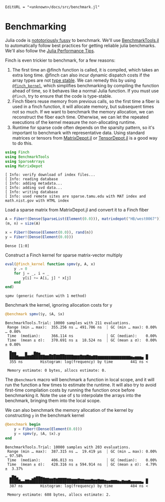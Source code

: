 ```@meta
EditURL = "<unknown>/docs/src/benchmark.jl"
```

# Benchmarking

Julia code is [nototoriously
fussy](https://github.com/JuliaCI/BenchmarkTools.jl#why-does-this-package-exist)
to benchmark.
We'll use [BenchmarkTools.jl](https://github.com/JuliaCI/BenchmarkTools.jl)
to automatically follow best practices for getting reliable julia benchmarks. We'll also
follow the [Julia Performance Tips](https://docs.julialang.org/en/v1/manual/performance-tips/).

Finch is even trickier to benchmark, for a few reasons:
1. The first time an @finch function is called, it is compiled, which takes an
   extra long time. @finch can also incur dynamic dispatch costs if the array
   types are not [type
   stable](https://docs.julialang.org/en/v1/manual/faq/#man-type-stability). We
   can remedy this by using [`@finch_kernel`](@ref), which simplifies
   benchmarking by compiling the function ahead of time, so it behaves like a
   normal Julia function. If you must use `@finch`, try to ensure that the code
   is type-stable.
2. Finch fibers reuse memory from previous calls, so the first time a fiber is
   used in a finch function, it will allocate memory, but subsequent times not so
   much. If we want to benchmark the memory allocation, we can reconstruct the
   fiber each time. Otherwise, we can let the repeated executions of the kernel
   measure the non-allocating runtime.
3. Runtime for sparse code often depends on the sparsity pattern, so it's
   important to benchmark with representative data. Using standard matrices or tensors from
   [MatrixDepot.jl](https://github.com/JuliaLinearAlgebra/MatrixDepot.jl) or
   [TensorDepot.jl](https://github.com/willow-ahrens/TensorDepot.jl) is a good
   way to do this.

````julia
using Finch
using BenchmarkTools
using SparseArrays
using MatrixDepot
````

````
[ Info: verify download of index files...
[ Info: reading database
[ Info: adding metadata...
[ Info: adding svd data...
[ Info: writing database
[ Info: used remote sites are sparse.tamu.edu with MAT index and math.nist.gov with HTML index

````

Load a sparse matrix from MatrixDepot.jl and convert it to a Finch fiber

````julia
A = Fiber!(Dense(SparseList(Element(0.0))), matrixdepot("HB/west0067"))
(m, n) = size(A)

x = Fiber!(Dense(Element(0.0)), rand(n))
y = Fiber!(Dense(Element(0.0)))
````

````
Dense [1:0]
````

Construct a Finch kernel for sparse matrix-vector multiply

````julia
eval(@finch_kernel function spmv(y, A, x)
    y .= 0
    for j = _, i = _
        y[i] += A[i, j] * x[j]
    end
end)
````

````
spmv (generic function with 1 method)
````

Benchmark the kernel, ignoring allocation costs for y

````julia
@benchmark spmv($y, $A, $x)
````

````
BenchmarkTools.Trial: 10000 samples with 211 evaluations.
 Range (min … max):  355.256 ns … 491.706 ns  ┊ GC (min … max): 0.00% … 0.00%
 Time  (median):     366.114 ns               ┊ GC (median):    0.00%
 Time  (mean ± σ):   370.691 ns ±  18.524 ns  ┊ GC (mean ± σ):  0.00% ± 0.00%

  █▆▆    ▆  ▁▇▆▅▁▁  ▂▁▂▁▁▂▂▁▁▁▁   ▁  ▁                          ▂
  ████▆▆▆██████████████████████████████▇██▇▇▇▇▇▇▇▇▇▇▇▇▇▇▇▆▅▆▆▆▅ █
  355 ns        Histogram: log(frequency) by time        441 ns <

 Memory estimate: 0 bytes, allocs estimate: 0.
````

The `@benchmark` macro will benchmark a function in local scope, and it will run
the function a few times to estimate the runtime. It will also try to avoid
first-time compilation costs by running the function once before benchmarking
it. Note the use of `$` to interpolate the arrays into the benchmark, bringing
them into the local scope.

We can also benchmark the memory allocation of the kernel by constructing `y` in the
benchmark kernel

````julia
@benchmark begin
    y = Fiber!(Dense(Element(0.0)))
    y = spmv(y, $A, $x).y
end
````

````
BenchmarkTools.Trial: 10000 samples with 203 evaluations.
 Range (min … max):  387.315 ns …  19.419 μs  ┊ GC (min … max): 0.00% … 97.58%
 Time  (median):     406.813 ns               ┊ GC (median):    0.00%
 Time  (mean ± σ):   428.316 ns ± 594.914 ns  ┊ GC (mean ± σ):  4.79% ±  3.37%

  ▄█▇▄      ▂▄▆▆▅▄▃▃▂▂▃▂▃▃▃▃▂▂▁▁▁▂▁▁   ▁  ▁                     ▂
  █████▅▅██▇█████████████████████████████████▇▆▆▇▇▇▆▅▇▆▆▇▅▅▅▅▅▄ █
  387 ns        Histogram: log(frequency) by time        484 ns <

 Memory estimate: 608 bytes, allocs estimate: 2.
````

